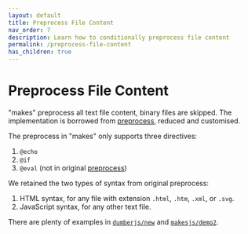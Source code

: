 ```yaml
---
layout: default
title: Preprocess File Content
nav_order: 7
description: Learn how to conditionally preprocess file content
permalink: /preprocess-file-content
has_children: true
---
```


# Preprocess File Content

"makes" preprocess all text file content, binary files are skipped. The implementation is borrowed from [preprocess](https://github.com/jsoverson/preprocess), reduced and customised.

The preprocess in "makes" only supports three directives:

1. `@echo`
2. `@if`
3. `@eval` (not in original [preprocess](https://github.com/jsoverson/preprocess))

We retained the two types of syntax from original preprocess:
1. HTML syntax, for any file with extension `.html`, `.htm`, `.xml`, or `.svg`.
2. JavaScript syntax, for any other text file.

There are plenty of examples in [`dumberjs/new`](https://github.com/dumberjs/new) and [`makesjs/demo2`](https://github.com/makesjs/demo2).
